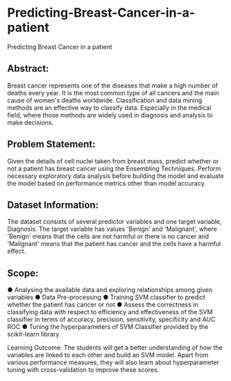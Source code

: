 # Predicting-Breast-Cancer-in-a-patient
Predicting Breast Cancer in a patient
## Abstract:
Breast cancer represents one of the diseases that make a high number of deaths every year. It is the most common type of all cancers and the main cause of women's deaths worldwide. Classification and data mining methods are an effective way to classify data. Especially in the medical field, where those methods are widely used in diagnosis and analysis to make decisions.

## Problem Statement:
Given the details of cell nuclei taken from breast mass, predict whether or not a patient has breast cancer using the Ensembling Techniques. Perform necessary exploratory data analysis before building the model and evaluate the model based on performance metrics other than model accuracy.

## Dataset Information:
The dataset consists of several predictor variables and one target variable, Diagnosis. The target variable has values 'Benign' and 'Malignant', where 'Benign' means that the cells are not harmful or there is no cancer and 'Malignant' means that the patient has cancer and the cells have a harmful effect.

## Scope:
● Analysing the available data and exploring relationships among given variables ● Data Pre-processing ● Training SVM classifier to predict whether the patient has cancer or not ● Assess the correctness in classifying data with respect to efficiency and effectiveness of the SVM classifier in terms of accuracy, precision, sensitivity, specificity and AUC ROC ● Tuning the hyperparameters of SVM Classifier provided by the scikit-learn library

Learning Outcome:
The students will get a better understanding of how the variables are linked to each other and build an SVM model. Apart from various performance measures, they will also learn about hyperparameter tuning with cross-validation to improve these scores.
